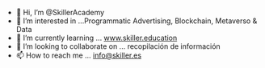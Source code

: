 - 👋 Hi, I’m @SkillerAcademy
- 👀 I’m interested in ...Programmatic Advertising, Blockchain, Metaverso & Data
- 🌱 I’m currently learning ... www.skiller.education
- 💞️ I’m looking to collaborate on ... recopilación de información
- 📫 How to reach me ... info@skiller.es

<!---
SkillerAcademy/SkillerAcademy is a ✨ special ✨ repository because its `README.md` (this file) appears on your GitHub profile.
You can click the Preview link to take a look at your changes.
--->
